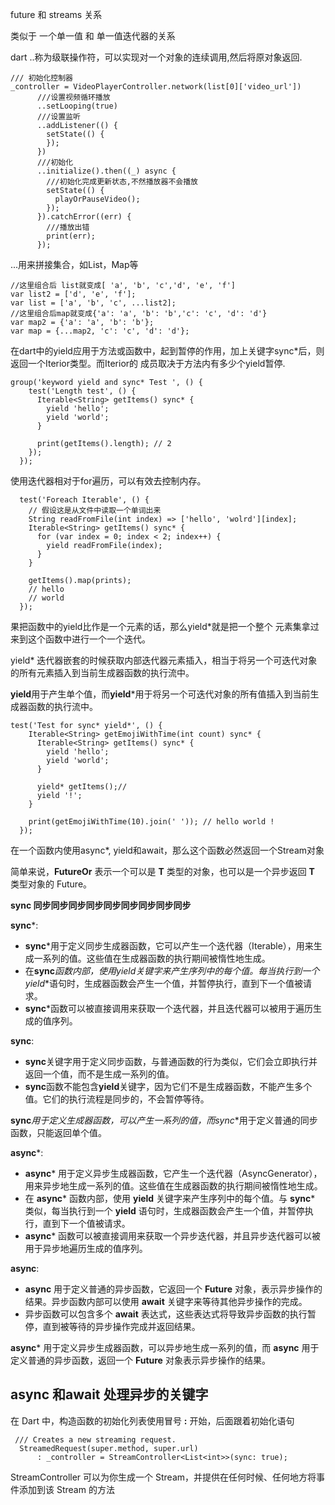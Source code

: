 future 和 streams 关系

类似于 一个单一值 和 单一值迭代器的关系

dart ..称为级联操作符，可以实现对一个对象的连续调用,然后将原对象返回.

```
/// 初始化控制器
_controller = VideoPlayerController.network(list[0]['video_url'])
      ///设置视频循环播放
      ..setLooping(true)
      ///设置监听
      ..addListener(() {
        setState(() {
        });
      })
      ///初始化
      ..initialize().then((_) async {
        ///初始化完成更新状态,不然播放器不会播放
        setState(() {
          playOrPauseVideo();
        });
      }).catchError((err) {
        ///播放出错
        print(err);
      });
```

...用来拼接集合，如List，Map等

```
//这里组合后 list就变成[ 'a', 'b', 'c','d', 'e', 'f']
var list2 = ['d', 'e', 'f'];
var list = ['a', 'b', 'c', ...list2];
//这里组合后map就变成{'a': 'a', 'b': 'b','c': 'c', 'd': 'd'}
var map2 = {'a': 'a', 'b': 'b'};
var map = {...map2, 'c': 'c', 'd': 'd'};
```

在dart中的yield应用于方法或函数中，起到暂停的作用，加上关键字sync*后，则返回一个Iterior类型。而Iterior的 成员取决于方法内有多少个yield暂停.

```
group('keyword yield and sync* Test ', () {
    test('Length test', () {
      Iterable<String> getItems() sync* {
        yield 'hello';
        yield 'world';
      }

      print(getItems().length); // 2
    });
  });
```

使用迭代器相对于for遍历，可以有效去控制内存。

```
  test('Foreach Iterable', () {
    // 假设这是从文件中读取一个单词出来
    String readFromFile(int index) => ['hello', 'wolrd'][index];
    Iterable<String> getItems() sync* {
      for (var index = 0; index < 2; index++) {
        yield readFromFile(index);
      }
    }

    getItems().map(prints);
    // hello
    // world
  });
```

果把函数中的yield比作是一个元素的话，那么yield*就是把一个整个 元素集拿过来到这个函数中进行一个一个迭代。

yield* 迭代器嵌套的时候获取内部迭代器元素插入，相当于将另一个可迭代对象的所有元素插入到当前生成器函数的执行流中。

**yield**用于产生单个值，而**yield***用于将另一个可迭代对象的所有值插入到当前生成器函数的执行流中。

```
test('Test for sync* yield*', () {
    Iterable<String> getEmojiWithTime(int count) sync* {
      Iterable<String> getItems() sync* {
        yield 'hello';
        yield 'world';
      }

      yield* getItems();//
      yield '!';
    }

    print(getEmojiWithTime(10).join(' ')); // hello world !
  });
```

在一个函数内使用async*, yield和await，那么这个函数必然返回一个Stream<T>对象

简单来说，**FutureOr<T>** 表示一个可以是 **T** 类型的对象，也可以是一个异步返回 **T** 类型对象的 Future。

**sync 同步同步同步同步同步同步同步同步同步**

**sync***:

- **sync***用于定义同步生成器函数，它可以产生一个迭代器（Iterable），用来生成一系列的值。这些值在生成器函数的执行期间被惰性地生成。
- 在**sync***函数内部，使用**yield**关键字来产生序列中的每个值。每当执行到一个**yield**语句时，生成器函数会产生一个值，并暂停执行，直到下一个值被请求。
- **sync***函数可以被直接调用来获取一个迭代器，并且迭代器可以被用于遍历生成的值序列。

**sync**:

- **sync**关键字用于定义同步函数，与普通函数的行为类似，它们会立即执行并返回一个值，而不是生成一系列的值。
- **sync**函数不能包含**yield**关键字，因为它们不是生成器函数，不能产生多个值。它们的执行流程是同步的，不会暂停等待。

**sync***用于定义生成器函数，可以产生一系列的值，而**sync**用于定义普通的同步函数，只能返回单个值。

**async***:

- **async*** 用于定义异步生成器函数，它产生一个迭代器（AsyncGenerator），用来异步地生成一系列的值。这些值在生成器函数的执行期间被惰性地生成。
- 在 **async*** 函数内部，使用 **yield** 关键字来产生序列中的每个值。与 **sync*** 类似，每当执行到一个 **yield** 语句时，生成器函数会产生一个值，并暂停执行，直到下一个值被请求。
- **async*** 函数可以被直接调用来获取一个异步迭代器，并且异步迭代器可以被用于异步地遍历生成的值序列。

**async**:

- **async** 用于定义普通的异步函数，它返回一个 **Future** 对象，表示异步操作的结果。异步函数内部可以使用 **await** 关键字来等待其他异步操作的完成。
- 异步函数可以包含多个 **await** 表达式，这些表达式将导致异步函数的执行暂停，直到被等待的异步操作完成并返回结果。

**async*** 用于定义异步生成器函数，可以异步地生成一系列的值，而 **async** 用于定义普通的异步函数，返回一个 **Future** 对象表示异步操作的结果。

## async 和await 处理异步的关键字

在 Dart 中，构造函数的初始化列表使用冒号 **:** 开始，后面跟着初始化语句

```
 /// Creates a new streaming request.
  StreamedRequest(super.method, super.url)
      : _controller = StreamController<List<int>>(sync: true);
```

StreamController 可以为你生成一个 Stream，并提供在任何时候、任何地方将事件添加到该 Stream 的方法